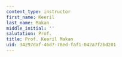 ```yaml
---
content_type: instructor
first_name: Keeril
last_name: Makan
middle_initial: ''
salutation: Prof.
title: Prof. Keeril Makan
uid: 34297daf-46d7-78ed-faf1-042a7f2bd201
---
```

